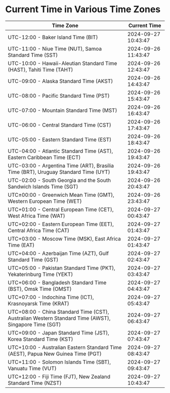 # Current Time in Various Time Zones

| Time Zone | Current Time |
|-----------|--------------|
| UTC-12:00 - Baker Island Time (BIT) | 2024-09-27 10:43:47 |
| UTC-11:00 - Niue Time (NUT), Samoa Standard Time (SST) | 2024-09-26 11:43:47 |
| UTC-10:00 - Hawaii-Aleutian Standard Time (HAST), Tahiti Time (TAHT) | 2024-09-26 12:43:47 |
| UTC-09:00 - Alaska Standard Time (AKST) | 2024-09-26 14:43:47 |
| UTC-08:00 - Pacific Standard Time (PST) | 2024-09-26 15:43:47 |
| UTC-07:00 - Mountain Standard Time (MST) | 2024-09-26 16:43:47 |
| UTC-06:00 - Central Standard Time (CST) | 2024-09-26 17:43:47 |
| UTC-05:00 - Eastern Standard Time (EST) | 2024-09-26 18:43:47 |
| UTC-04:00 - Atlantic Standard Time (AST), Eastern Caribbean Time (ECT) | 2024-09-26 19:43:47 |
| UTC-03:00 - Argentina Time (ART), Brasília Time (BRT), Uruguay Standard Time (UYT) | 2024-09-26 19:43:47 |
| UTC-02:00 - South Georgia and the South Sandwich Islands Time (SGT) | 2024-09-26 20:43:47 |
| UTC±00:00 - Greenwich Mean Time (GMT), Western European Time (WET) | 2024-09-26 23:43:47 |
| UTC+01:00 - Central European Time (CET), West Africa Time (WAT) | 2024-09-27 00:43:47 |
| UTC+02:00 - Eastern European Time (EET), Central Africa Time (CAT) | 2024-09-27 01:43:47 |
| UTC+03:00 - Moscow Time (MSK), East Africa Time (EAT) | 2024-09-27 01:43:47 |
| UTC+04:00 - Azerbaijan Time (AZT), Gulf Standard Time (GST) | 2024-09-27 02:43:47 |
| UTC+05:00 - Pakistan Standard Time (PKT), Yekaterinburg Time (YEKT) | 2024-09-27 03:43:47 |
| UTC+06:00 - Bangladesh Standard Time (BST), Omsk Time (OMST) | 2024-09-27 04:43:47 |
| UTC+07:00 - Indochina Time (ICT), Krasnoyarsk Time (KRAT) | 2024-09-27 05:43:47 |
| UTC+08:00 - China Standard Time (CST), Australian Western Standard Time (AWST), Singapore Time (SGT) | 2024-09-27 06:43:47 |
| UTC+09:00 - Japan Standard Time (JST), Korea Standard Time (KST) | 2024-09-27 07:43:47 |
| UTC+10:00 - Australian Eastern Standard Time (AEST), Papua New Guinea Time (PGT) | 2024-09-27 08:43:47 |
| UTC+11:00 - Solomon Islands Time (SBT), Vanuatu Time (VUT) | 2024-09-27 09:43:47 |
| UTC+12:00 - Fiji Time (FJT), New Zealand Standard Time (NZST) | 2024-09-27 10:43:47 |
